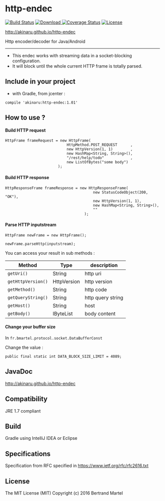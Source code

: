 # http-endec

[![Build Status](https://travis-ci.org/akinaru/http-endec.svg?branch=master)](https://travis-ci.org/akinaru/http-endec)
[![Download](https://api.bintray.com/packages/akinaru/maven/http-endec/images/download.svg) ](https://bintray.com/akinaru/maven/http-endec/_latestVersion)
[![Coverage Status](https://coveralls.io/repos/github/akinaru/http-endec/badge.svg?branch=master)](https://coveralls.io/github/akinaru/http-endec?branch=master)
[![License](http://img.shields.io/:license-mit-blue.svg)](LICENSE.md)

http://akinaru.github.io/http-endec

Http encoder/decoder for Java/Android

<hr/>

* This endec works with streaming data in a socket-blocking configuration. 
* It will block until the whole current HTTP frame is totally parsed.

## Include in your project

* with Gradle, from jcenter :

```
compile 'akinaru:http-endec:1.01'
```

## How to use ?

#### Build HTTP request

```
HttpFrame frameRequest = new HttpFrame(
							HttpMethod.POST_REQUEST      ,
							new HttpVersion(1, 1)        ,
							new HashMap<String, String>(),
							"/rest/help/todo"            ,
							new ListOfBytes("some body")
						);
```

#### Build HTTP response

```
HttpResponseFrame frameResponse = new HttpResponseFrame(
										new StatusCodeObject(200, "OK"),
										new HttpVersion(1, 1),
										new HashMap<String, String>(),
										""
									);
```

#### Parse HTTP inputstream

```
HttpFrame newFrame = new HttpFrame();

newFrame.parseHttp(inputstream);
```

You can access your result in sub methods :

|   Method                                   |    Type       |  description |
|--------------------------------------------|---------------|--------------|
| `getUri()`                                 | String        |  http uri    |
| `getHttpVersion()`                         | HttpVersion   |  http version |
| `getMethod()`                              |     String    |   http code   |
| `getQueryString()`                         | String        |  http query string |
| `getHost()`                                | String        |  host              |
| `getBody()`                                | IByteList     |  body content   |

#### Change your buffer size

In `fr.bmartel.protocol.socket.DataBufferConst`

Change the value : 

`public final static int DATA_BLOCK_SIZE_LIMIT = 4089;`

## JavaDoc

http://akinaru.github.io/http-endec

## Compatibility

JRE 1.7 compliant

## Build

Gradle using IntelliJ IDEA or Eclipse

## Specifications 

Specification from RFC specified in https://www.ietf.org/rfc/rfc2616.txt

## License

The MIT License (MIT) Copyright (c) 2016 Bertrand Martel

